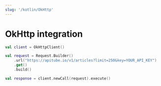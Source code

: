 ```yaml
---
slug: '/kotlin/OkHttp'
---
```


# OkHttp integration

```kotlin
val client = OkHttpClient()

val request = Request.Builder()
	.url("https://apitube.io/v1/articles?limit=250&key=YOUR_API_KEY")
	.get()
	.build()

val response = client.newCall(request).execute()
```
